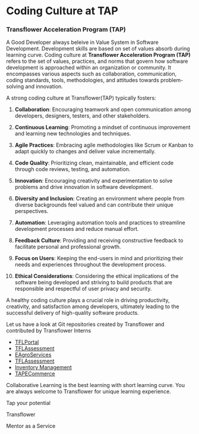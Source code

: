 #  Coding Culture at TAP

### Transflower Acceleration Program (TAP)
A Good Developer always beleive in Value System in Software Development. Development skills are based on set of values absorb during learning curve. Coding culture at <b>Transflower Acceleration Program (TAP)</b> refers to the set of values, practices, and norms that govern how software development is approached within an organization or community. It encompasses various aspects such as collaboration, communication, coding standards, tools, methodologies, and attitudes towards problem-solving and innovation.

A strong coding culture at Transflower(TAP) typically fosters:

1. <b>Collaboration</b>: Encouraging teamwork and open communication among developers, designers, testers, and other stakeholders.

2. <b>Continuous Learning</b>: Promoting a mindset of continuous improvement and learning new technologies and techniques.

3. <b>Agile Practices</b>: Embracing agile methodologies like Scrum or Kanban to adapt quickly to changes and deliver value incrementally.

4. <b>Code Quality</b>: Prioritizing clean, maintainable, and efficient code through code reviews, testing, and automation.

5. <b>Innovation</b>: Encouraging creativity and experimentation to solve problems and drive innovation in software development.

6. <b>Diversity and Inclusion</b>: Creating an environment where people from diverse backgrounds feel valued and can contribute their unique perspectives.

7. <b>Automation</b>: Leveraging automation tools and practices to streamline development processes and reduce manual effort.

8. <b>Feedback Culture</b>: Providing and receiving constructive feedback to facilitate personal and professional growth.

9. <b>Focus on Users</b>: Keeping the end-users in mind and prioritizing their needs and experiences throughout the development process.

10. <b>Ethical Considerations</b>: Considering the ethical implications of the software being developed and striving to build products that are responsible and respectful of user privacy and security.

A healthy coding culture plays a crucial role in driving productivity, creativity, and satisfaction among developers, ultimately leading to the successful delivery of high-quality software products.

Let us have a look at  Git repositories created by Transflower and contributed by Transflower Interns
- [TFLPortal](https://github.com/RaviTambade/TFLPortal.git)
- [TFLAssessment](https://github.com/RaviTambade/TFLAssessment.git)
- [EAgroServices](https://github.com/RaviTambade/EAgroServices.git)
- [TFLAssessment](https://github.com/RaviTambade/TFLAssessment.git)
- [Inventory Management](https://github.com/RaviTambade/InventoryManagement.git)
- [TAPECommerce](https://github.com/RaviTambade/TAPECommerce.git)

Collaborative Learning is the best learning with short learning curve. You are always welcome to Transflower for unique learning experience.
<p>Tap  your potential</p>
<p>Transflower</p>
<p>Mentor as a Service</p>
